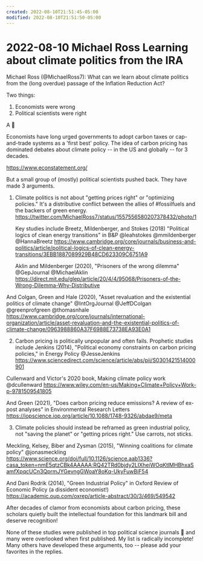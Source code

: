 ```yaml
---
created: 2022-08-10T21:51:45-05:00
modified: 2022-08-10T21:51:50-05:00
---
```


# 2022-08-10 Michael Ross Learning about climate politics from the IRA

Michael Ross (@MichaelRoss7): What can we learn about climate politics from the (long overdue) passage of the Inflation Reduction Act?

Two things:

1. Economists were wrong
2. Political scientists were right

A 🧵

Economists have long urged governments to adopt carbon taxes or cap-and-trade systems as a 'first best' policy. The idea of carbon pricing has dominated debates about climate policy -- in the US and globally -- for 3 decades.

 https://www.econstatement.org/

But a small group of (mostly) political scientists pushed back. They have made 3 arguments.

1. Climate politics is not about "getting prices right" or "optimizing policies." It's a distributive conflict between the allies of #fossilfuels and the backers of green energy. https://twitter.com/MichaelRoss7/status/1557556580207378432/photo/1

   Key studies include Breetz, Mildenberger, and Stokes (2018) "Political logics of clean energy transitions" in B&P @leahstokes @mmildenberger @HannaBreetz  https://www.cambridge.org/core/journals/business-and-politics/article/political-logics-of-clean-energy-transitions/3EBB1887089929B48CD623309C6751A9

   Aklin and Mildenberger (2020), "Prisoners of the wrong dilemma" @GepJournal  @MichaelAklin  https://direct.mit.edu/glep/article/20/4/4/95068/Prisoners-of-the-Wrong-Dilemma-Why-Distributive

  And Colgan, Green and Hale (2020), "Asset revaluation and the existential politics of climate change"  @IntOrgJournal @JeffDColgan @greenprofgreen @thomasnhale  https://www.cambridge.org/core/journals/international-organization/article/asset-revaluation-and-the-existential-politics-of-climate-change/0963988860A37F6988E73738EA93E0A1

2. Carbon pricing is politically unpopular and often fails. Prophetic studies include Jenkins (2014), "Political economy constraints on carbon pricing policies," in Energy Policy @JesseJenkins  https://www.sciencedirect.com/science/article/abs/pii/S0301421514000901

  Cullenward and Victor's 2020 book, Making climate policy work @dcullenward https://www.wiley.com/en-us/Making+Climate+Policy+Work-p-9781509541805

  And Green (2021), "Does carbon pricing reduce emissions? A review of ex-post analyses" in Environmental Research Letters https://iopscience.iop.org/article/10.1088/1748-9326/abdae9/meta

3. Climate policies should instead be reframed as green industrial policy, not "saving the planet" or "getting prices right." Use carrots, not sticks.

  Meckling, Kelsey, Biber and Zysman (2015), "Winning coalitions for climate policy" @jonasmeckling  https://www.science.org/doi/full/10.1126/science.aab1336?casa_token=nmE5qtzCBk4AAAAA:RQ42TRd0bjdy2LIXheiWOqKtlMHBhxaSamfXpqcUCn3QprmJYGevngGWoaY8oKq-UkyFuwBiF54

  And Dani Rodrik (2014), "Green Industrial Policy" in Oxford Review of Economic Policy (a dissident economist!) https://academic.oup.com/oxrep/article-abstract/30/3/469/549542

After decades of clamor from economists about carbon pricing, these scholars quietly built the intellectual foundation for this landmark bill and deserve recognition!

None of these studies were published in top political science journals 🧐 and many were overlooked when first published. My list is radically incomplete! Many others have developed these arguments, too -- please add your favorites in the replies.
